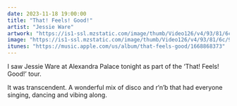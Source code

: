```yaml
---
date: 2023-11-18 19:00:00
title: "That! Feels! Good!"
artist: "Jessie Ware"
artwork: "https://is1-ssl.mzstatic.com/image/thumb/Video126/v4/93/81/6c/93816c7a-95b4-8870-e85d-76084ccb3a61/Jobd0c02193-7889-4f0c-a3bb-064d8c98a772-148754909-PreviewImage_Preview_Image_Intermediate_nonvideo_280303247_1423448682-Time1681752369263.png/592x592bb.webp"
image: "https://is1-ssl.mzstatic.com/image/thumb/Video126/v4/93/81/6c/93816c7a-95b4-8870-e85d-76084ccb3a61/Jobd0c02193-7889-4f0c-a3bb-064d8c98a772-148754909-PreviewImage_Preview_Image_Intermediate_nonvideo_280303247_1423448682-Time1681752369263.png/592x592bb.webp"
itunes: "https://music.apple.com/us/album/that-feels-good/1668868373"
---
```


I saw Jessie Ware at Alexandra Palace tonight as part of the ‘That! Feels! Good!’ tour.

It was transcendent. A wonderful mix of disco and r‘n’b that had everyone singing, dancing and vibing along.
